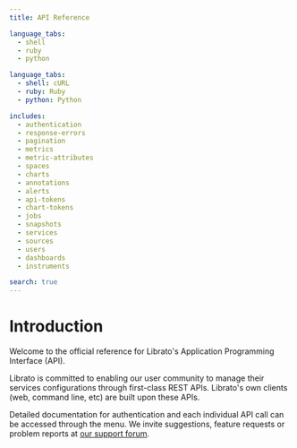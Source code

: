 ```yaml
---
title: API Reference

language_tabs:
  - shell
  - ruby
  - python

language_tabs:
  - shell: cURL
  - ruby: Ruby
  - python: Python

includes:
  - authentication
  - response-errors
  - pagination
  - metrics
  - metric-attributes
  - spaces
  - charts
  - annotations
  - alerts
  - api-tokens
  - chart-tokens
  - jobs
  - snapshots
  - services
  - sources
  - users
  - dashboards
  - instruments

search: true
---
```


# Introduction

Welcome to the official reference for Librato's
Application Programming Interface (API).

Librato is committed to enabling our
user community to manage their services configurations
through first-class REST APIs. Librato's own
clients (web, command line, etc) are built upon these APIs.

Detailed documentation for authentication and each individual API call can
be accessed through the menu. We invite suggestions, feature
requests or problem reports at
[our support forum](http://www.librato.com/docs/kb).
